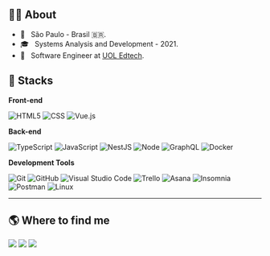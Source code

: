 ## 👨‍💻 About

- 📌 &nbsp; São Paulo - Brasil 🇧🇷.
- 🎓 &nbsp; Systems Analysis and Development - 2021.
- 💼 &nbsp; Software Engineer at [UOL Edtech](http://uoledtech.com.br).

## 🚀 Stacks

**Front-end**

  ![HTML5](https://img.shields.io/badge/-HTML5-333333?style=flat&logo=HTML5)
  ![CSS](https://img.shields.io/badge/-CSS-333333?style=flat&logo=CSS3&logoColor=1572B6)
  ![Vue.js](https://img.shields.io/badge/Vue.js-333333?style=flat&logo=vue.js)

**Back-end**
  
  ![TypeScript](https://img.shields.io/badge/-TypeScript-333333?style=flat&logo=typescript)
  ![JavaScript](https://img.shields.io/badge/-JavaScript-333333?style=flat&logo=javascript)
  ![NestJS](https://img.shields.io/badge/-NestJS-333333?style=flat&logo=nestjs&logoColor=red)
  ![Node](https://img.shields.io/badge/-Node-333333?style=flat&logo=node.js)
  ![GraphQL](https://img.shields.io/badge/GraphQL-333333?style=flat&logo=graphql&logoColor=FF69B4)
  ![Docker](https://img.shields.io/badge/-Docker-333333?style=flat&logo=docker)

**Development Tools**

  ![Git](https://img.shields.io/badge/-Git-333333?style=flat&logo=git)
  ![GitHub](https://img.shields.io/badge/-GitHub-333333?style=flat&logo=github&logoColor=lightgrey)
  ![Visual Studio Code](https://img.shields.io/badge/-Visual%20Studio%20Code-333333?style=flat&logo=visual-studio-code&logoColor=007ACC)
  ![Trello](https://img.shields.io/badge/-Trello-333333?style=flat&logo=trello&logoColor=007ACC)
  ![Asana](https://img.shields.io/badge/-Asana-333333?style=flat&logo=asana&logoColor=orange)
  ![Insomnia](https://img.shields.io/badge/-Insomnia-333333?style=flat&logo=insomnia&logoColor=blueviolet)
  ![Postman](https://img.shields.io/badge/-Postman-333333?style=flat&logo=postman)
  ![Linux](https://img.shields.io/badge/-Linux-333333?style=flat&logo=linux)

<!-- <img align="right" width="300" src="https://i2.wp.com/allhtaccess.info/wp-content/uploads/2018/03/programming.gif?fit=1281%2C716&ssl=1" /> -->

<!-- <img src="https://raw.githubusercontent.com/MicaelliMedeiros/micaellimedeiros/master/image/computer-illustration.png" min-width="400px" max-width="400px" width="400px" align="right"> -->

---

## 🌎 Where to find me

<p align="left">
  <a href="https://mail.google.com/mail/?view=cm&fs=1&to=batinileo@gmail.com" alt="Gmail">
  <img src="https://img.shields.io/badge/-Gmail-FF0000?style=flat-square&labelColor=FF0000&logo=gmail&logoColor=white&link=https://mail.google.com/mail/?view=cm&fs=1&to=orenato.ames@gmail.com" /></a>

  <a href="https://www.linkedin.com/in/leonardo-batini/" alt="Linkedin">
  <img src="https://img.shields.io/badge/-Linkedin-0e76a8?style=flat-square&logo=Linkedin&logoColor=white&link=https://www.linkedin.com/in/renatoames" /></a>

  <a href="https://www.instagram.com/batineraa/" alt="Instagram">
  <img src="https://img.shields.io/badge/-Instagram-DF0174?style=flat-square&labelColor=DF0174&logo=instagram&logoColor=white&link=https://www.instagram.com/renato.ames"/></a>
</p>
